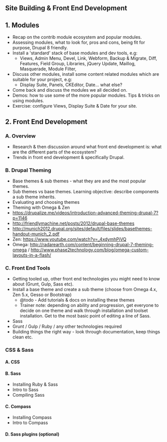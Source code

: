 Site Building & Front End Development
-------------------------------------

## 1. Modules

* Recap on the contrib module ecosystem and popular modules.
* Assessing modules, what to look for, pros and cons, being fit for purpose, Drupal 8 friendly.
* Install a 'standard' stack of base modules and dev tools, e.g:
  * Views, Admin Menu, Devel, Link, Webform, Backup & Migrate, Diff, Features, Field Group, Libraries, jQuery Update, Maillog, Masquerade, Module Filter, 
* Discuss other modules, install some content related modules which are suitable for your project, e.g:
  * Display Suite, Panels, CKEditor, Date... what else?
* Come back and discuss the modules we all decided on.
* Demos: how to use some of the more popular modules. Tips & tricks on using modules.
* Exercise: configure Views, Display Suite & Date for your site.

## 2. Front End Development

### A. Overview

* Research & then discussion around what front end development is: what are the different parts of the ecosystem?
* Trends in front end development & specifically Drupal.

### B. Drupal Theming

* Base themes & sub themes - what they are and the most popular themes.
* Sub themes vs base themes. Learning objective: describe components a sub theme inherits.
* Evaluating and choosing themes
* Theming with Omega & Zen
* https://drupalize.me/videos/introduction-advanced-theming-drupal-7?p=1146
* http://friendlymachine.net/posts/2012/drupal-base-themes
* http://munich2012.drupal.org/sites/default/files/slides/basethemes-handout-munich_2.pdf
* Zen: https://www.youtube.com/watch?v=_4xdymhPiVQ
* Omega: http://radarearth.com/content/beginning-drupal-7-theming-omega / http://www.phase2technology.com/blog/omega-custom-layouts-in-a-flash/


### C. Front End Tools

* Getting tooled up, other front end technologies you might need to know about (Grunt, Gulp, Sass etc).
* Install a base theme and create a sub theme (choose from Omega 4.x, Zen 5.x, Gesso or Bootstrap)
  * @todo - Add tutorials & docs on installing these themes
  * Trainer note: depending on ability and progression, get everyone to decide on one theme and walk through installation and toolset installation. Get to the most basic point of editing a line of Sass.
* Sass
* Grunt / Gulp / Ruby / any other technologies required
* Building things the right way - look through documentation, keep things clean etc.

### CSS & Sass

#### A. CSS


#### B. Sass

* Installing Ruby & Sass
* Intro to Sass
* Compiling Sass

#### C. Compass

* Installing Compass
* Intro to Compass

#### D. Sass plugins (optional)

